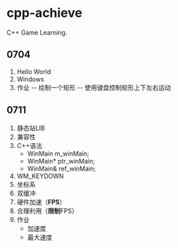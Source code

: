 # cpp-achieve
C++ Game Learning.

## 0704
1. Hello World
2. Windows
3. 作业
    --  绘制一个矩形
    -- 使用键盘控制矩形上下左右运动


## 0711
1. 静态站LIB
2. 兼容性
3. C++语法
    - WinMain m_winMain;
    - WinMain* ptr_winMain;
    - WinMain& ref_winMain;
4. WM_KEYDOWN
5. 坐标系
6. 双缓冲
7. 硬件加速（**FPS**）
8. 合理利用（**限制**FPS）
9. 作业
    - 加速度
    - 最大速度

